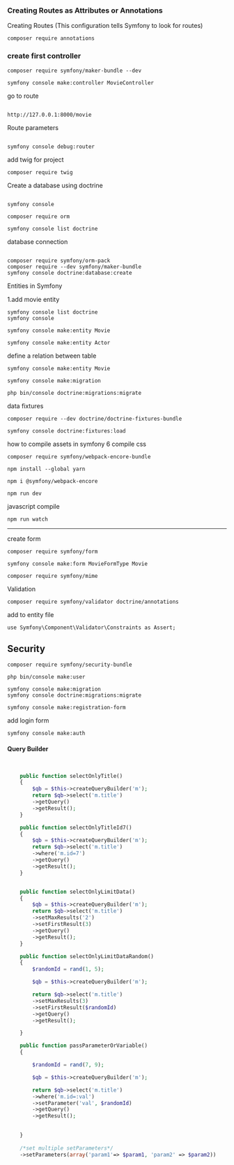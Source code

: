 <h3> Creating Routes as Attributes or Annotations </h3>

<p> Creating Routes (This configuration tells Symfony to look for routes) </p>

```
composer require annotations
```

<h3>
 
 create first controller
 
</h3>



```
composer require symfony/maker-bundle --dev

symfony console make:controller MovieController
```

<p>go to route </p>


```

http://127.0.0.1:8000/movie

```

<p>Route parameters</p>

```

symfony console debug:router

```

<p>add twig for project</p>

```
composer require twig

```


<p>Create a database using doctrine</p>


```

symfony console

composer require orm

symfony console list doctrine

```

<p>database connection </p>

```

composer require symfony/orm-pack
composer require --dev symfony/maker-bundle
symfony console doctrine:database:create

```

<p>Entities in Symfony</p>


<p>1.add movie entity</p>

```
symfony console list doctrine
symfony console

symfony console make:entity Movie
```

```
symfony console make:entity Actor
```

<p>define a relation between table</p>

```
symfony console make:entity Movie

```

```
symfony console make:migration

php bin/console doctrine:migrations:migrate

```

<p>data fixtures</p>

```
composer require --dev doctrine/doctrine-fixtures-bundle
```
```
symfony console doctrine:fixtures:load
```

<p>how to compile assets in symfony 6 compile css</p>

```
composer require symfony/webpack-encore-bundle
```
```
npm install --global yarn

npm i @symfony/webpack-encore
```

```
npm run dev
```

<p>javascript compile</p>

```
npm run watch
```

<hr>

<p>create form</p>

```
composer require symfony/form
```

```
symfony console make:form MovieFormType Movie
```

```
composer require symfony/mime
```


<p>Validation</p>

```
composer require symfony/validator doctrine/annotations
```

<p>add to entity file</p>

```
use Symfony\Component\Validator\Constraints as Assert;
```

## Security

```
composer require symfony/security-bundle
```

```
php bin/console make:user
```

```
symfony console make:migration
symfony console doctrine:migrations:migrate
```

```
symfony console make:registration-form
```

<p>add login form</p>

```
symfony console make:auth
```
<h4> Query Builder </h4>

```php


    public function selectOnlyTitle()
    {
        $qb = $this->createQueryBuilder('m');
        return $qb->select('m.title')
        ->getQuery()
        ->getResult();
    }

    public function selectOnlyTitleId7()
    {
        $qb = $this->createQueryBuilder('m');
        return $qb->select('m.title')
        ->where('m.id=7')
        ->getQuery()
        ->getResult();
    }


    public function selectOnlyLimitData()
    {
        $qb = $this->createQueryBuilder('m');
        return $qb->select('m.title')
        ->setMaxResults('2')
        ->setFirstResult(3)
        ->getQuery()
        ->getResult();
    }

    public function selectOnlyLimitDataRandom()
    {
        $randomId = rand(1, 5);

        $qb = $this->createQueryBuilder('m');

        return $qb->select('m.title')
        ->setMaxResults(3)
        ->setFirstResult($randomId)
        ->getQuery()
        ->getResult();

    }

    public function passParameterOrVariable()
    {

        $randomId = rand(7, 9);

        $qb = $this->createQueryBuilder('m');

        return $qb->select('m.title')
        ->where('m.id=:val')
        ->setParameter('val', $randomId)
        ->getQuery()
        ->getResult();
       

    }
    
    /*set multiple setParameters*/
    ->setParameters(array('param1'=> $param1, 'param2' => $param2))

```











